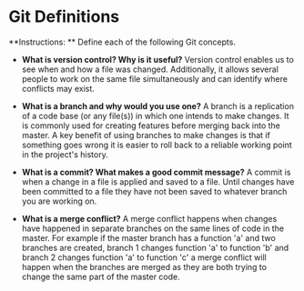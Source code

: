 # Git Definitions

**Instructions: ** Define each of the following Git concepts.

* **What is version control?  Why is it useful?**
Version control enables us to see when and how a file was changed. Additionally, it allows several people to work on the same file simultaneously and can identify where conflicts may exist.

* **What is a branch and why would you use one?**
A branch is a replication of a code base (or any file(s)) in which one intends to make changes. It is commonly used for creating features before merging back into the master. A key benefit of using branches to make changes is that if something goes wrong it is easier to roll back to a reliable working point in the project's history.

* **What is a commit? What makes a good commit message?**
A commit is when a change in a file is applied and saved to a file. Until changes have been committed to a file they have not been saved to whatever branch you are working on.  

* **What is a merge conflict?**
A merge conflict happens when changes have happened in separate branches on the same lines of code in the master. For example if the master branch has a function 'a' and two branches are created, branch 1 changes function 'a' to function 'b' and branch 2 changes function 'a' to function 'c' a merge conflict will happen when the branches are merged as they are both trying to change the same part of the master code.
